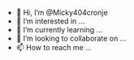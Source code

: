 - 👋 Hi, I’m @Micky404cronje
- 👀 I’m interested in ...
- 🌱 I’m currently learning ...
- 💞️ I’m looking to collaborate on ...
- 📫 How to reach me ...

<!---
Micky404cronje/Micky404cronje is a ✨ special ✨ repository because its `README.md` (this file) appears on your GitHub profile.
You can click the Preview link to take a look at your changes.
--->
